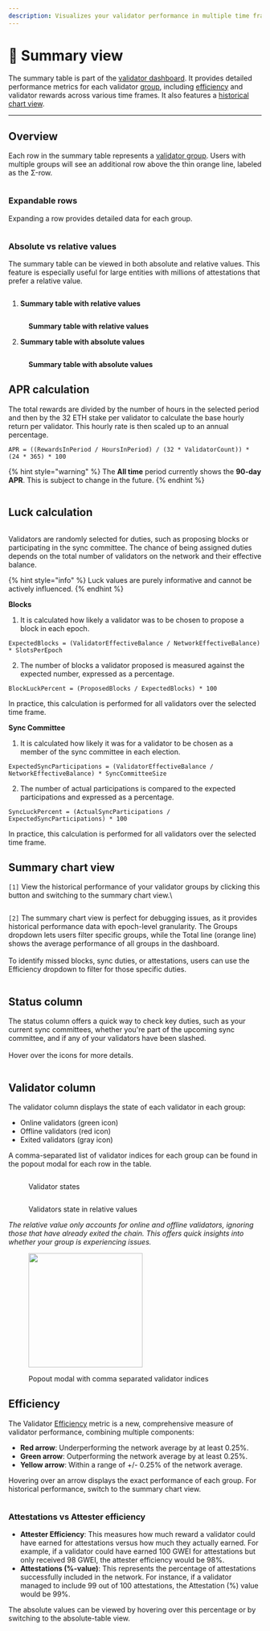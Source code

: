 ```yaml
---
description: Visualizes your validator performance in multiple time frames
---
```


# 🦸 Summary view

The summary table is part of the [validator dashboard](https://v2-beta-mainnet.beaconcha.in/dashboard). It provides detailed performance metrics for each validator [group](validator-groups.md), including [efficiency](summary-table.md#efficiency) and validator rewards across various time frames. It also features a [historical chart view](summary-table.md#summary-chart-view).

***

## Overview

Each row in the summary table represents a [validator group](validator-groups.md). Users with multiple groups will see an additional row above the thin orange line, labeled as the Σ-row.

<figure><img src="../.gitbook/assets/image (222).png" alt=""><figcaption></figcaption></figure>

### Expandable rows

Expanding a row provides detailed data for each group.

<figure><img src="../.gitbook/assets/image (211).png" alt=""><figcaption></figcaption></figure>



### Absolute vs relative values

The summary table can be viewed in both absolute and relative values. This feature is especially useful for large entities with millions of attestations that prefer a relative value.

<figure><img src="../.gitbook/assets/image (197).png" alt=""><figcaption></figcaption></figure>

1. **Summary table with relative values**

<figure><img src="../.gitbook/assets/image (195).png" alt=""><figcaption><p><strong>Summary table with relative values</strong></p></figcaption></figure>



2. **Summary table with absolute values**

<figure><img src="../.gitbook/assets/image (194).png" alt=""><figcaption><p><strong>Summary table with absolute values</strong></p></figcaption></figure>

## APR calculation

The total rewards are divided by the number of hours in the selected period and then by the 32 ETH stake per validator to calculate the base hourly return per validator. This hourly rate is then scaled up to an annual percentage.

`APR = ((RewardsInPeriod / HoursInPeriod) / (32 * ValidatorCount)) * (24 * 365) * 100`

{% hint style="warning" %}
The **All time** period currently shows the **90-day APR**. This is subject to change in the future.
{% endhint %}

<figure><img src="../.gitbook/assets/apr.png" alt=""><figcaption></figcaption></figure>

## Luck calculation

<figure><img src="../.gitbook/assets/luck.png" alt=""><figcaption></figcaption></figure>

Validators are randomly selected for duties, such as proposing blocks or participating in the sync committee. The chance of being assigned duties depends on the total number of validators on the network and their effective balance.&#x20;

{% hint style="info" %}
Luck values are purely informative and cannot be actively influenced.
{% endhint %}

**Blocks**

1. It is calculated how likely a validator was to be chosen to propose a block in each epoch.

```
ExpectedBlocks = (ValidatorEffectiveBalance / NetworkEffectiveBalance) * SlotsPerEpoch
```

2. The number of blocks a validator proposed is measured against the expected number, expressed as a percentage.

```
BlockLuckPercent = (ProposedBlocks / ExpectedBlocks) * 100
```

In practice, this calculation is performed for all validators over the selected time frame.

**Sync Committee**

1. It is calculated how likely it was for a validator to be chosen as a member of the sync committee in each election.

```
ExpectedSyncParticipations = (ValidatorEffectiveBalance / NetworkEffectiveBalance) * SyncCommitteeSize
```

2. The number of actual participations is compared to the expected participations and expressed as a percentage.

```
SyncLuckPercent = (ActualSyncParticipations / ExpectedSyncParticipations) * 100
```

In practice, this calculation is performed for all validators over the selected time frame.

## Summary chart view

`[1]` View the historical performance of your validator groups by clicking this button and switching to the summary chart view.\


<figure><img src="../.gitbook/assets/image (212).png" alt=""><figcaption></figcaption></figure>

`[2]` The summary chart view is perfect for debugging issues, as it provides historical performance data with epoch-level granularity. The Groups dropdown lets users filter specific groups, while the Total line (orange line) shows the average performance of all groups in the dashboard. \
\
To identify missed blocks, sync duties, or attestations, users can use the Efficiency dropdown to filter for those specific duties.

<figure><img src="../.gitbook/assets/image (213).png" alt=""><figcaption></figcaption></figure>

## Status column

The status column offers a quick way to check key duties, such as your current sync committees, whether you're part of the upcoming sync committee, and if any of your validators have been slashed. \
\
Hover over the icons for more details.

<figure><img src="../.gitbook/assets/image (223).png" alt=""><figcaption></figcaption></figure>

## Validator column

The validator column displays the state of each validator in each group:

* Online validators (green icon)
* Offline validators (red icon)
* Exited validators (gray icon)

A comma-separated list of validator indices for each group can be found in the popout modal for each row in the table.

<figure><img src="../.gitbook/assets/image (206).png" alt=""><figcaption><p>Validator states</p></figcaption></figure>

<figure><img src="../.gitbook/assets/image (224).png" alt=""><figcaption><p>Validators state in relative values</p></figcaption></figure>

_The relative value only accounts for online and offline validators, ignoring those that have already exited the chain. This offers quick insights into whether your group is experiencing issues._



<figure><img src="../.gitbook/assets/image (210).png" alt="" width="227"><figcaption><p>Popout modal with comma separated  validator indices</p></figcaption></figure>





## Efficiency

The Validator [Efficiency](summary-table.md#efficiency) metric is a new, comprehensive measure of validator performance, combining multiple components:

* **Red arrow**: Underperforming the network average by at least 0.25%.
* **Green arrow**: Outperforming the network average by at least 0.25%.
* **Yellow arrow**: Within a range of +/- 0.25% of the network average.

Hovering over an arrow displays the exact performance of each group. For historical performance, switch to the summary chart view.

<figure><img src="../.gitbook/assets/image (218).png" alt=""><figcaption></figcaption></figure>

### Attestations vs Attester efficiency

* **Attester Efficiency**: This measures how much reward a validator could have earned for attestations versus how much they actually earned. For example, if a validator could have earned 100 GWEI for attestations but only received 98 GWEI, the attester efficiency would be 98%.
* **Attestations (%-value)**: This represents the percentage of attestations successfully included in the network. For instance, if a validator managed to include 99 out of 100 attestations, the Attestation (%) value would be 99%.

The absolute values can be viewed by hovering over this percentage or by switching to the absolute-table view.

<figure><img src="../.gitbook/assets/image (198).png" alt=""><figcaption></figcaption></figure>











